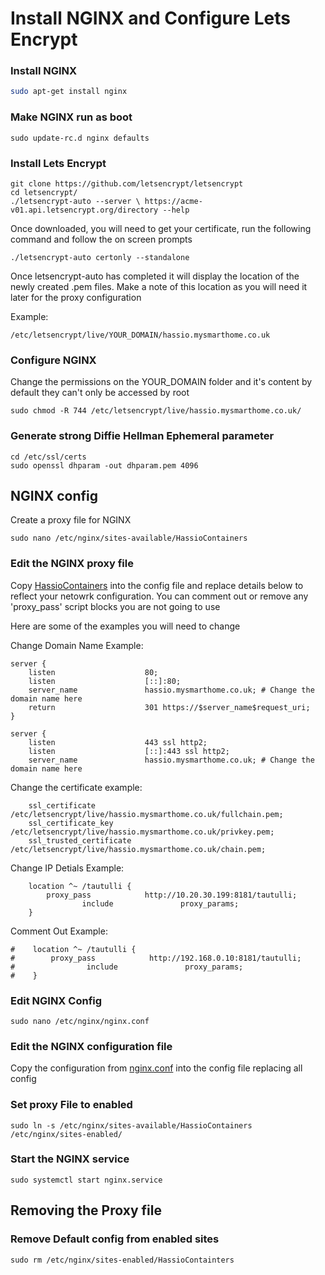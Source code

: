 # Install NGINX and Configure Lets Encrypt


### Install NGINX 
```bash
sudo apt-get install nginx
```
### Make NGINX run as boot
```
sudo update-rc.d nginx defaults
```
### Install Lets Encrypt
```
git clone https://github.com/letsencrypt/letsencrypt
cd letsencrypt/
./letsencrypt-auto --server \ https://acme-v01.api.letsencrypt.org/directory --help
```
Once downloaded, you will need to get your certificate, run the following command and follow the on screen prompts
```
./letsencrypt-auto certonly --standalone
```
Once letsencrypt-auto has completed it will display the location of the newly created .pem files. Make a note of this location as you will need it later for the proxy configuration

Example: 

```
/etc/letsencrypt/live/YOUR_DOMAIN/hassio.mysmarthome.co.uk
```
### Configure NGINX

Change the permissions on the YOUR_DOMAIN folder and it's content by default they can't only be accessed by root
```	
sudo chmod -R 744 /etc/letsencrypt/live/hassio.mysmarthome.co.uk/
```

### Generate strong Diffie Hellman Ephemeral parameter
```
cd /etc/ssl/certs
sudo openssl dhparam -out dhparam.pem 4096
```


## NGINX config
Create a proxy file for NGINX
```
sudo nano /etc/nginx/sites-available/HassioContainers
```
### Edit the NGINX proxy file
Copy [HassioContainers](https://github.com/noodlemctwoodle/Hassio-Containers/blob/master/nginx/config/HassioContainers) into the config file and replace details below to reflect your netowrk configuration. You can comment out or remove any 'proxy_pass' script blocks you are not going to use

Here are some of the examples you will need to change


Change Domain Name Example:

```
server {
    listen                    80;
    listen                    [::]:80;
    server_name               hassio.mysmarthome.co.uk; # Change the domain name here
    return                    301 https://$server_name$request_uri;
}

server {
    listen                    443 ssl http2;
    listen                    [::]:443 ssl http2;
    server_name               hassio.mysmarthome.co.uk; # Change the domain name here
```

Change the certificate example:

```
    ssl_certificate           /etc/letsencrypt/live/hassio.mysmarthome.co.uk/fullchain.pem;
    ssl_certificate_key       /etc/letsencrypt/live/hassio.mysmarthome.co.uk/privkey.pem;
    ssl_trusted_certificate   /etc/letsencrypt/live/hassio.mysmarthome.co.uk/chain.pem;
```




Change IP Detials Example:

```
    location ^~ /tautulli {
        proxy_pass            http://10.20.30.199:8181/tautulli;
                include               proxy_params;
    }
```
Comment Out Example:

```
#    location ^~ /tautulli {
#        proxy_pass            http://192.168.0.10:8181/tautulli;
#                include               proxy_params;
#    }
```



### Edit NGINX Config
```
sudo nano /etc/nginx/nginx.conf
```
### Edit the NGINX configuration file
Copy the configuration from [nginx.conf](https://github.com/noodlemctwoodle/Hassio-Containers/blob/master/nginx/config/nginx.conf) into the config file replacing all config

### Set proxy File to enabled 
```
sudo ln -s /etc/nginx/sites-available/HassioContainers /etc/nginx/sites-enabled/
```

### Start the NGINX service
```
sudo systemctl start nginx.service
```



## Removing the Proxy file

### Remove Default config from enabled sites
```
sudo rm /etc/nginx/sites-enabled/HassioContainters
```